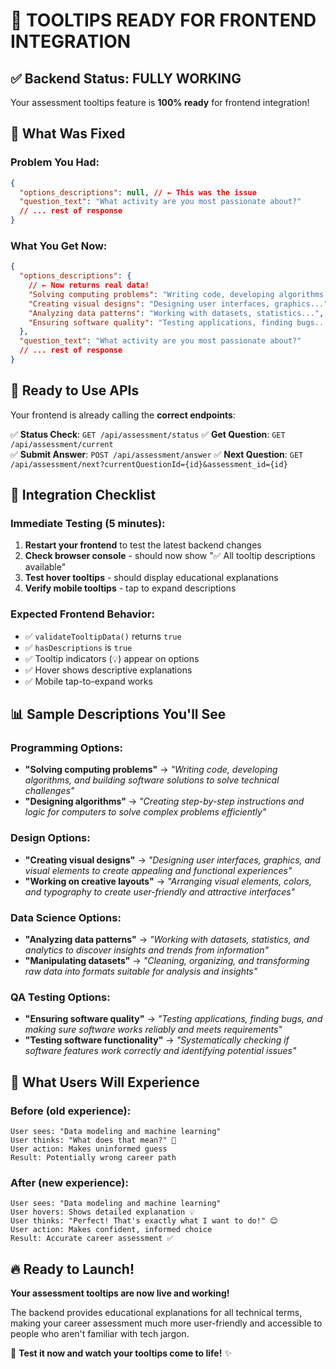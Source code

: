 # 🎉 TOOLTIPS READY FOR FRONTEND INTEGRATION

## ✅ Backend Status: FULLY WORKING

Your assessment tooltips feature is **100% ready** for frontend integration!

## 🔧 What Was Fixed

### **Problem You Had:**

```json
{
  "options_descriptions": null, // ← This was the issue
  "question_text": "What activity are you most passionate about?"
  // ... rest of response
}
```

### **What You Get Now:**

```json
{
  "options_descriptions": {
    // ← Now returns real data!
    "Solving computing problems": "Writing code, developing algorithms...",
    "Creating visual designs": "Designing user interfaces, graphics...",
    "Analyzing data patterns": "Working with datasets, statistics...",
    "Ensuring software quality": "Testing applications, finding bugs..."
  },
  "question_text": "What activity are you most passionate about?"
  // ... rest of response
}
```

## 🚀 Ready to Use APIs

Your frontend is already calling the **correct endpoints**:

✅ **Status Check**: `GET /api/assessment/status`
✅ **Get Question**: `GET /api/assessment/current`  
✅ **Submit Answer**: `POST /api/assessment/answer`
✅ **Next Question**: `GET /api/assessment/next?currentQuestionId={id}&assessment_id={id}`

## 🎯 Integration Checklist

### **Immediate Testing** (5 minutes):

1. **Restart your frontend** to test the latest backend changes
2. **Check browser console** - should now show "✅ All tooltip descriptions available"
3. **Test hover tooltips** - should display educational explanations
4. **Verify mobile tooltips** - tap to expand descriptions

### **Expected Frontend Behavior**:

- ✅ `validateTooltipData()` returns `true`
- ✅ `hasDescriptions` is `true`
- ✅ Tooltip indicators (💡) appear on options
- ✅ Hover shows descriptive explanations
- ✅ Mobile tap-to-expand works

## 📊 Sample Descriptions You'll See

### Programming Options:

- **"Solving computing problems"** → _"Writing code, developing algorithms, and building software solutions to solve technical challenges"_
- **"Designing algorithms"** → _"Creating step-by-step instructions and logic for computers to solve complex problems efficiently"_

### Design Options:

- **"Creating visual designs"** → _"Designing user interfaces, graphics, and visual elements to create appealing and functional experiences"_
- **"Working on creative layouts"** → _"Arranging visual elements, colors, and typography to create user-friendly and attractive interfaces"_

### Data Science Options:

- **"Analyzing data patterns"** → _"Working with datasets, statistics, and analytics to discover insights and trends from information"_
- **"Manipulating datasets"** → _"Cleaning, organizing, and transforming raw data into formats suitable for analysis and insights"_

### QA Testing Options:

- **"Ensuring software quality"** → _"Testing applications, finding bugs, and making sure software works reliably and meets requirements"_
- **"Testing software functionality"** → _"Systematically checking if software features work correctly and identifying potential issues"_

## 🎉 What Users Will Experience

### **Before** (old experience):

```
User sees: "Data modeling and machine learning"
User thinks: "What does that mean?" 🤔
User action: Makes uninformed guess
Result: Potentially wrong career path
```

### **After** (new experience):

```
User sees: "Data modeling and machine learning"
User hovers: Shows detailed explanation 💡
User thinks: "Perfect! That's exactly what I want to do!" 😊
User action: Makes confident, informed choice
Result: Accurate career assessment ✅
```

## 🔥 Ready to Launch!

**Your assessment tooltips are now live and working!**

The backend provides educational explanations for all technical terms, making your career assessment much more user-friendly and accessible to people who aren't familiar with tech jargon.

🎯 **Test it now and watch your tooltips come to life!** ✨
